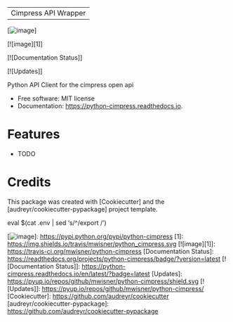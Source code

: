 |                      |
|----------------------|
| Cimpress API Wrapper |

[![image]]

[![image][1]]

[![Documentation Status]]

[![Updates]]

Python API Client for the cimpress open api

-   Free software: MIT license
-   Documentation: <https://python-cimpress.readthedocs.io>.

Features
========

-   TODO

Credits
=======

This package was created with [Cookiecutter] and the [audreyr/cookiecutter-pypackage] project template.

eval $(cat .env | sed ‘s/^/export /’)

  [image]: https://img.shields.io/pypi/v/python_cimpress.svg
  [![image]]: https://pypi.python.org/pypi/python-cimpress
  [1]: https://img.shields.io/travis/mwisner/python_cimpress.svg
  [![image][1]]: https://travis-ci.org/mwisner/python-cimpress
  [Documentation Status]: https://readthedocs.org/projects/python-cimpress/badge/?version=latest
  [![Documentation Status]]: https://python-cimpress.readthedocs.io/en/latest/?badge=latest
  [Updates]: https://pyup.io/repos/github/mwisner/python-cimpress/shield.svg
  [![Updates]]: https://pyup.io/repos/github/mwisner/python-cimpress/
  [Cookiecutter]: https://github.com/audreyr/cookiecutter
  [audreyr/cookiecutter-pypackage]: https://github.com/audreyr/cookiecutter-pypackage
